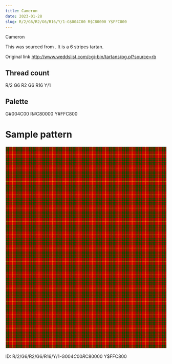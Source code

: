 ```yaml
---
title: Cameron
date: 2023-01-28
slug: R/2/G6/R2/G6/R16/Y/1-G$004C00 R$C80000 Y$FFC800
---
```

Cameron

This was sourced from <no value>.  It is a 6 stripes tartan.

Original link http://www.weddslist.com/cgi-bin/tartans/pg.pl?source=rb

## Thread count
R/2 G6 R2 G6 R16 Y/1

## Palette
G#004C00 R#C80000 Y#FFC800

# Sample pattern

![Tartan detail](tartan.png "R/2 G6 R2 G6 R16 Y/1 tartan")

ID: R/2/G6/R2/G6/R16/Y/1-G$004C00 R$C80000 Y$FFC800